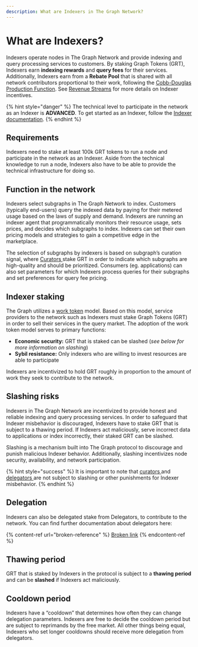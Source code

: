 ```yaml
---
description: What are Indexers in The Graph Network?
---
```


# What are Indexers?

Indexers operate nodes in The Graph Network and provide indexing and query processing services to customers. By staking Graph Tokens (GRT), Indexers earn **indexing rewards** and **query fees** for their services. Additionally, Indexers earn from a **Rebate Pool** that is shared with all network contributors proportional to their work, following the [Cobb-Douglas Production Function](https://en.wikipedia.org/wiki/Cobb%E2%80%93Douglas\_production\_function). See [Revenue Streams](../../official-docs/indexer/revenue-streams.md) for more details on Indexer incentives.

{% hint style="danger" %}
The technical level to participate in the network as an Indexer is **ADVANCED**. To get started as an Indexer, follow the [Indexer documentation](https://thegraph.com/docs/network#infrastructure).
{% endhint %}

## Requirements

Indexers need to stake at least 100k GRT tokens to run a node and participate in the network as an Indexer. Aside from the technical knowledge to run a node, Indexers also have to be able to provide the technical infrastructure for doing so.

## Function in the network

Indexers select subgraphs in The Graph Network to index. Customers (typically end-users) query the indexed data by paying for their metered usage based on the laws of supply and demand. Indexers are running an indexer agent that programmatically monitors their resource usage, sets prices, and decides which subgraphs to index. Indexers can set their own pricing models and strategies to gain a competitive edge in the marketplace.

The selection of subgraphs by indexers is based on subgraph’s curation signal, where [Curators ](broken-reference)stake GRT in order to indicate which subgraphs are high-quality and should be prioritized. Consumers (eg. applications) can also set parameters for which Indexers process queries for their subgraphs and set preferences for query fee pricing.

## Indexer staking

The Graph utilizes a [work token](https://multicoin.capital/2018/02/13/new-models-utility-tokens/) model. Based on this model, service providers to the network such as Indexers must stake Graph Tokens (GRT) in order to sell their services in the query market. The adoption of the work token model serves to primary functions:

* **Economic security:** GRT that is staked can be slashed (_see below for more information on slashing_)
* **Sybil resistance:** Only indexers who are willing to invest resources are able to participate

Indexers are incentivized to hold GRT roughly in proportion to the amount of work they seek to contribute to the network.

## Slashing risks

Indexers in The Graph Network are incentivized to provide honest and reliable indexing and query processing services. In order to safeguard that Indexer misbehavior is discouraged, Indexers have to stake GRT that is subject to a thawing period. If Indexers act maliciously, serve incorrect data to applications or index incorrectly, their staked GRT can be slashed.

Slashing is a mechanism built into The Graph protocol to discourage and punish malicious Indexer behavior. Additionally, slashing incentivizes node security, availability, and network participation.

{% hint style="success" %}
It is important to note that [curators ](broken-reference)and [delegators ](broken-reference)are not subject to slashing or other punishments for Indexer misbehavior.
{% endhint %}

## Delegation

Indexers can also be delegated stake from Delegators, to contribute to the network. You can find further documentation about delegators here:

{% content-ref url="broken-reference" %}
[Broken link](broken-reference)
{% endcontent-ref %}

## Thawing period

GRT that is staked by Indexers in the protocol is subject to a **thawing period** and can be **slashed** if Indexers act maliciously.

## Cooldown period

Indexers have a “cooldown” that determines how often they can change delegation parameters. Indexers are free to decide the cooldown period but are subject to reprimands by the free market. All other things being equal, Indexers who set longer cooldowns should receive more delegation from delegators.
